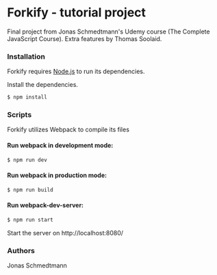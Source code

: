 # Forkify - tutorial project

Final project from Jonas Schmedtmann's Udemy course (The Complete JavaScript Course). Extra features by Thomas Soolaid.

### Installation

Forkify requires [Node.js](https://nodejs.org/) to run its dependencies.

Install the dependencies.

```sh
$ npm install
```

### Scripts

Forkify utilizes Webpack to compile its files

#### Run webpack in development mode:

```sh
$ npm run dev
```

#### Run webpack in production mode:

```sh
$ npm run build
```

#### Run webpack-dev-server:

```sh
$ npm run start
```

Start the server on http://localhost:8080/

### Authors

Jonas Schmedtmann


